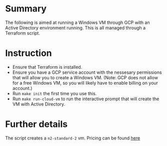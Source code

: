 # Summary

The following is aimed at running a Windows VM through GCP with an Active Directory environment running. This is all managed through a Terraform script.

# Instruction

- Ensure that Terraform is installed.
- Ensure you have a GCP service account with the nessesary permissions that will allow you to create a Windows VM. (Note: GCP does not allow for a free Windows VM, so you will likely have to enable billing on your account.)
- Run `make init` the first time you use this.
- Run `make run-cloud-vm` to run the interactive prompt that will create the VM with Active Directory.

# Further details

The script creates a `n2-standard-2` vm. Pricing can be found [here](https://cloud.google.com/compute/vm-instance-pricing)
